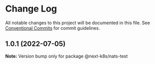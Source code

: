 # Change Log

All notable changes to this project will be documented in this file.
See [Conventional Commits](https://conventionalcommits.org) for commit guidelines.

## 1.0.1 (2022-07-05)

**Note:** Version bump only for package @next-k8s/nats-test
